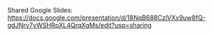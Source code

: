 Shared Google Slides: https://docs.google.com/presentation/d/18NqB688CzlVXx9uw8fQ-gdJNrv7vWSHRpXL4QrqXgMs/edit?usp=sharing
